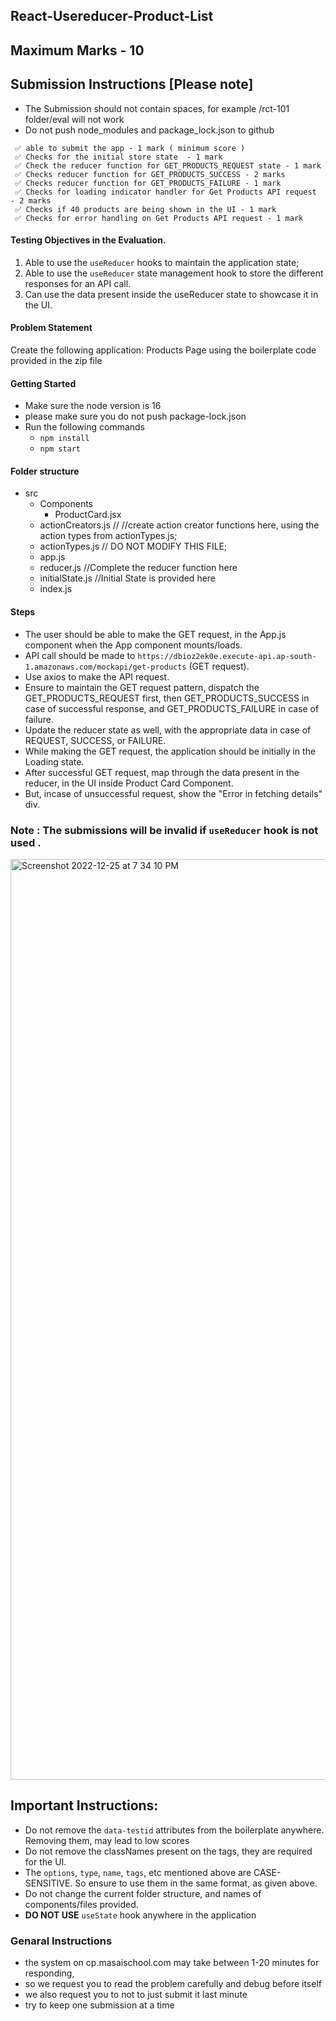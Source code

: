 ## React-Usereducer-Product-List

## Maximum Marks - 10

## Submission Instructions [Please note]

- The Submission should not contain spaces, for example /rct-101 folder/eval will not work
- Do not push node_modules and package_lock.json to github

```
 ✅ able to submit the app - 1 mark ( minimum score )
 ✅ Checks for the initial store state  - 1 mark
 ✅ Check the reducer function for GET_PRODUCTS_REQUEST state - 1 mark
 ✅ Checks reducer function for GET_PRODUCTS_SUCCESS - 2 marks
 ✅ Checks reducer function for GET_PRODUCTS_FAILURE - 1 mark
 ✅ Checks for loading indicator handler for Get Products API request - 2 marks
 ✅ Checks if 40 products are being shown in the UI - 1 mark
 ✅ Checks for error handling on Get Products API request - 1 mark
```

#### Testing Objectives in the Evaluation.

1. Able to use the `useReducer` hooks to maintain the application state;
2. Able to use the `useReducer` state management hook to store the different responses for an API call.
3. Can use the data present inside the useReducer state to showcase it in the UI.

#### Problem Statement

Create the following application: Products Page using the boilerplate code provided in the zip file

#### Getting Started

- Make sure the node version is 16
- please make sure you do not push package-lock.json
- Run the following commands
  - `npm install`
  - `npm start`

#### Folder structure

- src
  - Components
    - ProductCard.jsx
  - actionCreators.js // //create action creator functions here, using the action types from actionTypes.js;
  - actionTypes.js // DO NOT MODIFY THIS FILE;
  - app.js
  - reducer.js //Complete the reducer function here
  - initialState.js //Initial State is provided here
  - index.js

#### Steps

- The user should be able to make the GET request, in the App.js component when the App component mounts/loads.
- API call should be made to `https://dbioz2ek0e.execute-api.ap-south-1.amazonaws.com/mockapi/get-products` (GET request).
- Use axios to make the API request.
- Ensure to maintain the GET request pattern, dispatch the GET_PRODUCTS_REQUEST first, then GET_PRODUCTS_SUCCESS in case of successful response, and GET_PRODUCTS_FAILURE in case of failure.
- Update the reducer state as well, with the appropriate data in case of REQUEST, SUCCESS, or FAILURE.
- While making the GET request, the application should be initially in the Loading state.
- After successful GET request, map through the data present in the reducer, in the UI inside Product Card Component.
- But, incase of unsuccessful request, show the "Error in fetching details" div.

### Note : The submissions will be invalid if `useReducer` hook is not used .

<img width="1473" alt="Screenshot 2022-12-25 at 7 34 10 PM" src="https://user-images.githubusercontent.com/74458714/209471208-b9c99665-0316-4ad9-98e5-09b348256bcb.png">

## Important Instructions:

- Do not remove the `data-testid` attributes from the boilerplate anywhere. Removing them, may lead to low scores
- Do not remove the classNames present on the tags, they are required for the UI.
- The `options`, `type`, `name`, `tags`, etc mentioned above are CASE-SENSITIVE. So ensure to use them in the same format, as given above.
- Do not change the current folder structure, and names of components/files provided.
- **DO NOT USE** `useState` hook anywhere in the application

### Genaral Instructions

- the system on cp.masaischool.com may take between 1-20 minutes for responding,
- so we request you to read the problem carefully and debug before itself
- we also request you to not to just submit it last minute
- try to keep one submission at a time
